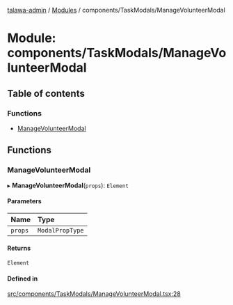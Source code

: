 [talawa-admin](../README.md) / [Modules](../modules.md) / components/TaskModals/ManageVolunteerModal

# Module: components/TaskModals/ManageVolunteerModal

## Table of contents

### Functions

- [ManageVolunteerModal](components_TaskModals_ManageVolunteerModal.md#managevolunteermodal)

## Functions

### ManageVolunteerModal

▸ **ManageVolunteerModal**(`props`): `Element`

#### Parameters

| Name | Type |
| :------ | :------ |
| `props` | `ModalPropType` |

#### Returns

`Element`

#### Defined in

[src/components/TaskModals/ManageVolunteerModal.tsx:28](https://github.com/chandel-aman/talawa-admin/blob/45920a7/src/components/TaskModals/ManageVolunteerModal.tsx#L28)
